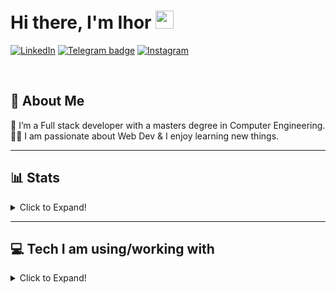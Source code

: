 # Hi there, I'm Ihor <img src="https://github.com/TheDudeThatCode/TheDudeThatCode/blob/master/Assets/Hi.gif" width="29px">

[![LinkedIn](https://img.shields.io/badge/LinkedIn-0077B5?style=for-the-badge&logo=linkedin&logoColor=white)](https://www.linkedin.com/in/ihorkytsak/)
[![Telegram badge](https://img.shields.io/badge/Telegram-2CA5E0?style=for-the-badge&logo=telegram&logoColor=white)](https://t.me/kytsak)
[![Instagram](https://img.shields.io/badge/Instagram-E4405F?style=for-the-badge&logo=instagram&logoColor=white)](https://www.linkedin.com/in/ihorkytsak/)

<br />

## 🚀 About Me
🌱 I’m a Full stack developer with a masters degree in Computer Engineering. </br>
👨‍💻  I am passionate about Web Dev & I enjoy learning new things. </br>

---

## 📊 Stats

<details>
<summary>Click to Expand!</summary>

 <img alt="IhorKytsak GitHub Stats" src="https://github-readme-stats.vercel.app/api?username=IhorKytsak&hide=stars&show_icons=true&hide_border=true" />
 
 <br />
 
 <img alt="IhorKytsak GitHub Languages" src="https://github-readme-stats.vercel.app/api/top-langs/?username=IhorKytsak&layout=compact" />

</details>

---

## 💻 Tech I am using/working with 
<details>
 <summary>Click to Expand!</summary>
 
  -  Languages
 
 ![JAVASCRIPT](https://img.shields.io/badge/JavaScript-323330?style=for-the-badge&logo=javascript&logoColor=F7DF1E)
 ![CSS3](https://img.shields.io/badge/CSS3-1572B6?style=for-the-badge&logo=css3&logoColor=white)
 ![TYPESCRIPT](https://img.shields.io/badge/TypeScript-007ACC?style=for-the-badge&logo=typescript&logoColor=white)
 ![PUG](https://img.shields.io/badge/Pug-E3C29B?style=for-the-badge&logo=pug&logoColor=black)
 ![JSON](https://img.shields.io/badge/json-5E5C5C?style=for-the-badge&logo=json&logoColor=white)
 
 - Frameworks & Library
 
 ![REACT](https://img.shields.io/badge/React-20232A?style=for-the-badge&logo=react&logoColor=61DAFB)
 ![REACTROUTER](https://img.shields.io/badge/React_Router-CA4245?style=for-the-badge&logo=react-router&logoColor=white)
 ![REDUX](https://img.shields.io/badge/Redux-593D88?style=for-the-badge&logo=redux&logoColor=white)
 ![REDUXSAGA](https://img.shields.io/badge/Redux%20saga-86D46B?style=for-the-badge&logo=redux%20saga&logoColor=999999)
 ![NODEJS](https://img.shields.io/badge/Node.js-339933?style=for-the-badge&logo=nodedotjs&logoColor=white)
 ![EXPRESSJS](https://img.shields.io/badge/Express.js-000000?style=for-the-badge&logo=express&logoColor=white)
 ![NPM](https://img.shields.io/badge/npm-CB3837?style=for-the-badge&logo=npm&logoColor=white)
 ![GRAPHQL](https://img.shields.io/badge/GraphQl-E10098?style=for-the-badge&logo=graphql&logoColor=white)
 ![POSTMAN](https://img.shields.io/badge/Postman-FF6C37?style=for-the-badge&logo=Postman&logoColor=white)
 ![SASS](https://img.shields.io/badge/Sass-CC6699?style=for-the-badge&logo=sass&logoColor=white)
 ![MATERIALUI](https://img.shields.io/badge/Material%20UI-007FFF?style=for-the-badge&logo=mui&logoColor=white)
 ![BOOTSTRAP](https://img.shields.io/badge/Bootstrap-563D7C?style=for-the-badge&logo=bootstrap&logoColor=white)
 ![DOCKER](https://img.shields.io/badge/Docker-2CA5E0?style=for-the-badge&logo=docker&logoColor=white)
 ![FIREBASE](https://img.shields.io/badge/firebase-ffca28?style=for-the-badge&logo=firebase&logoColor=black)
 ![FONTAWESOME](https://img.shields.io/badge/Font_Awesome-339AF0?style=for-the-badge&logo=fontawesome&logoColor=white)
 ![GITHUBPAGES](https://img.shields.io/badge/GitHub%20Pages-222222?style=for-the-badge&logo=GitHub%20Pages&logoColor=white)
 ![JEST](https://img.shields.io/badge/Jest-C21325?style=for-the-badge&logo=jest&logoColor=white)
 ![JQUERY](https://img.shields.io/badge/jQuery-0769AD?style=for-the-badge&logo=jquery&logoColor=white)
 ![STORYBOOK](https://img.shields.io/badge/storybook-FF4785?style=for-the-badge&logo=storybook&logoColor=white)
 
 - Database
 
 ![MONGODB](https://img.shields.io/badge/MongoDB-4EA94B?style=for-the-badge&logo=mongodb&logoColor=white)
 ![MYSQL](https://img.shields.io/badge/MySQL-005C84?style=for-the-badge&logo=mysql&logoColor=white)
 
 - Design
 
 ![FIGMA](https://img.shields.io/badge/Figma-F24E1E?style=for-the-badge&logo=figma&logoColor=white)
 ![ADOBEPHOTOSHOP](https://img.shields.io/badge/Adobe%20Photoshop-31A8FF?style=for-the-badge&logo=Adobe%20Photoshop&logoColor=black)
 
 - Other
 
 ![ESLINT](https://img.shields.io/badge/eslint-3A33D1?style=for-the-badge&logo=eslint&logoColor=white)
 ![PRETTIER](https://img.shields.io/badge/prettier-1A2C34?style=for-the-badge&logo=prettier&logoColor=F7BA3E)
 ![ANDROID](https://img.shields.io/badge/Android-3DDC84?style=for-the-badge&logo=android&logoColor=white)
 ![WINDOWS](https://img.shields.io/badge/Windows-0078D6?style=for-the-badge&logo=windows&logoColor=white)
 ![GITHUB](https://img.shields.io/badge/GitHub-100000?style=for-the-badge&logo=github&logoColor=white)
 ![JIRA](https://img.shields.io/badge/Jira-0052CC?style=for-the-badge&logo=Jira&logoColor=white)
 
 
</details>
